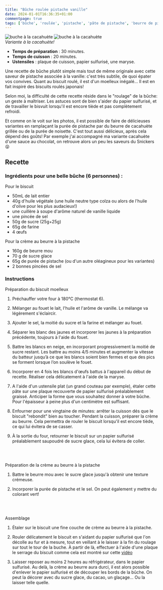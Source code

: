 ```yaml
---
title: "Bûche roulée pistache vanille"
date: 2024-01-01T16:36:35+01:00
commentpage: true
tags: ['bûche', 'roulée', 'pistache', 'pâte de pistache', 'beurre de pistache', 'Noël', "sucré", 'dessert', 'beurre', 'génoise', 'sirop', 'crème au beurre', 'vanille', 'sucre', 'fête', 'pâtisserie']
---
```


![buche à la cacahuète](/pictures/buche_2.jpg)
![buche à la cacahuète](/pictures/buche_3.jpg)<br>
*Variante à la cacahuète!*

- **Temps de préparation** : 30 minutes.
- **Temps de cuisson** : 20 minutes.
- **Ustensiles** : plaque de cuisson, papier sulfurisé, une maryse.

Une recette de bûche plutôt simple mais tout de même originale avec cette saveur de pistache associée à la vanille: c'est très subtile, de quoi épater vos convives. Quant au biscuit roulé, il est d'un moelleux inégalé... Il est en fait inspiré des biscuits roulés japonais!

Selon moi, la difficulté  de cette recette réside dans le "roulage" de la bûche: un geste à maîtriser. Les astuces sont de bien s'aider du papier sulfurisé, et de travailler le bisvuit lorsqu'il est encore tiède et pas complètement refroidi.

Et comme on le voit sur les photos, il est possible de faire de délicieuses variantes en ramplaçant la purée de pistache par du beurre de cacahuète grillée ou de la purée de noisette. C'est tout aussi délicieux, après cela dépend des goûts! Par exemple j'ai accompagné ma variante cacahuète d'une sauce au chocolat, on retrouve alors un peu les saveurs du Snickers 😝

## Recette

### Ingrédients pour une belle bûche (6 personnes) :

Pour le biscuit
- 50mL de lait entier 
- 40g d'huile végétale (une huile neutre type colza ou alors de l'huile d'olive pour les plus audacieux!)
- une cuillère à soupe d'arôme naturel de vanille liquide
- une pincée de sel
- 50g de sucre (25g+25g)
- 65g de farine
- 4 œufs

Pour la crème au beurre à la pistache

- 160g de beurre mou
- 70 g de sucre glace
- 65g de purée de pistache (ou d'un autre oléagineux pour les variantes)
- 2 bonnes pincées de sel

### Instructions

Préparation du biscuit moelleux

1. Préchauffer votre four à 180°C (thermostat 6).

2. Mélanger au fouet le lait, l'huile et l'arôme de vanille. Le mélange va légèrement s'éclaircir.

3. Ajouter le sel, la moitié du sucre et la farine et mélanger au fouet.

4. Séparer les blanc des jaunes et incorporer les jaunes à la préparation précédente, toujours à l'aide du fouet.

5. Battre les blancs en neige, en incorporant progressivement la moitié de sucre restant. Les battre au moins 4/5 minutes et augmenter la vitesse du batteur jusqu’à ce que les blancs soient bien fermes et que des pics se forment lorsque l’on soulève le fouet.

6. Incorporer en 4 fois les blancs d'œufs battus à l'appareil du début de recette. Réaliser cela délicatement à l'aide de la maryse.

7. A l'aide d'un ustensile plat (un grand couteau par exemple), étaler cette pâte sur une plaque recouverte de papier sulfurisé préalablement graissé. Anticiper la forme que vous souhaitez donner à votre bûche. Pour l'épaisseur à peine plus d'un centimètre est suffisant.

8. Enfourner pour une vingtaine de minutes: arrêter la cuisson dés que le biscuit "rebondit" bien au toucher. Pendant la cuisson, préparer la crème au beurre. Cela permettra de rouler le biscuit lorsqu'il est encore tiède, ce qui lui évitera de se casser.

9. À la sortie du four, retourner le biscuit sur un papier sulfurisé préalablement saupoudré de sucre glace, cela lui évitera de coller.

<br>
<br>

Préparation de la crème au beurre à la pistache

1. Battre le beurre mou avec le sucre glace jusqu'à obtenir une texture crémeuse.

2. Incorporer la purée de pistache et le sel. On peut également y mettre du colorant vert!
<br>
<br>

Assemblage

1. Étaler sur le biscuit une fine couche de crème au beurre à la pistache.

2. Rouler délicatement le biscuit en s'aidant du papier sulfurisé que l'on décolle au fur et à mesure, tout en veillant à le laisser à la fin du roulage sur tout le tour de la buche. À partir de là, effectuer à l'aide d'une plaque le serrage du biscuit comme cela est montré sur cette <a href="https://www.youtube.com/watch?v=HLVlt0Uk70E">vidéo </a> 

3. Laisser reposer au moins 2 heures au réfrigérateur, dans le papier sulfurisé. Au delà, la crème au beurre aura durci, il est alors possible d'enlever le papier sulfurisé et de découper les bords de la bûche. On peut la décorer avec du sucre glace, du cacao, un glaçage... Ou la laisser telle quelle.

